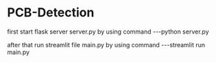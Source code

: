 # PCB-Detection
first start flask server server.py by using command
---python server.py

after that 
run streamlit file main.py by using command
---streamlit run main.py
